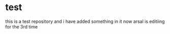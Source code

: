# test
this is a test repository
and i have added something in it
now arsal is editiing for the 3rd time
